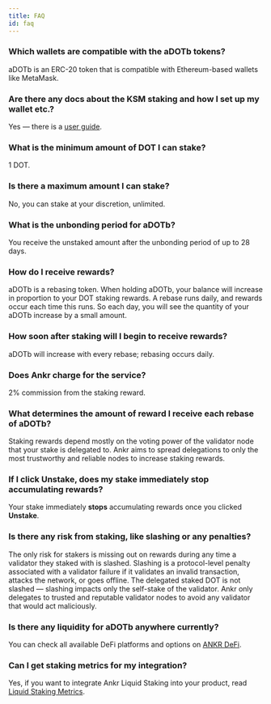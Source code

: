 ```yaml
---
title: FAQ
id: faq
---
```


### Which wallets are compatible with the aDOTb tokens?

aDOTb is an ERC-20 token that is compatible with Ethereum-based wallets like MetaMask.


### Are there any docs about the KSM staking and how I set up my wallet etc.?

Yes — there is a [user guide](https://www.ankr.com/docs/staking/liquid-staking/dot/stake-dot).


### What is the minimum amount of DOT I can stake?
 
1 DOT.


### Is there a maximum amount I can stake?

No, you can stake at your discretion, unlimited.  


### What is the unbonding period for aDOTb?

You receive the unstaked amount after the unbonding period of up to 28 days.


### How do I receive rewards? 

aDOTb is a rebasing token. When holding aDOTb, your balance will increase in proportion to your DOT staking rewards. 
A rebase runs daily, and rewards occur each time this runs. 
So each day, you will see the quantity of your aDOTb increase by a small amount. 


### How soon after staking will I begin to receive rewards?

aDOTb will increase with every rebase; rebasing occurs daily. 


### Does Ankr charge for the service?

2% commission from the staking reward. 


### What determines the amount of reward I receive each rebase of aDOTb?

Staking rewards depend mostly on the voting power of the validator node that your stake is delegated to.
Ankr aims to spread delegations to only the most trustworthy and reliable nodes to increase staking rewards.
 

### If I click **Unstake**, does my stake immediately stop accumulating rewards?

Your stake immediately **stops** accumulating rewards once you clicked **Unstake**.


### Is there any risk from staking, like slashing or any penalties?

The only risk for stakers is missing out on rewards during any time a validator they staked with is slashed. 
Slashing is a protocol-level penalty associated with a validator failure if it validates an invalid transaction, attacks the network, or goes offline. 
The delegated staked DOT is not slashed — slashing impacts only the self-stake of the validator. 
Ankr only delegates to trusted and reputable validator nodes to avoid any validator that would act maliciously.


### Is there any liquidity for aDOTb anywhere currently?

You can check all available DeFi platforms and options on [ANKR DeFi](https://www.ankr.com/staking/defi/trade/?from=aDOTb&to=DOT).

### Can I get staking metrics for my integration?

Yes, if you want to integrate Ankr Liquid Staking into your product, read [Liquid Staking Metrics](https://ankr.com/docs/staking/reference/staking-metrics).